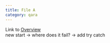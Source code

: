 ```yaml
---
title: File A
category: qara
---
```

Link to [Overview](../overview)  
new start -> where does it fail? -> add try catch
